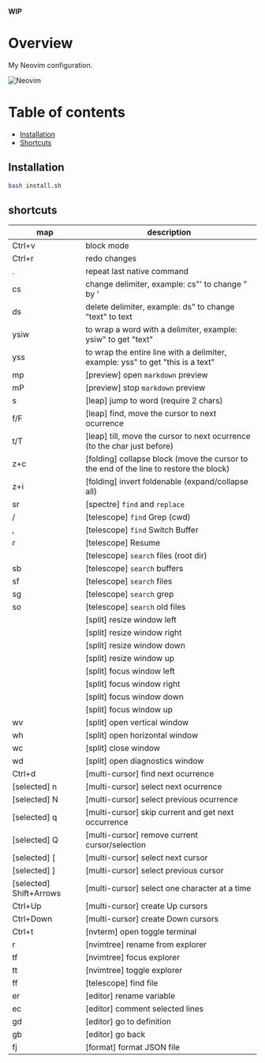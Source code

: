 **WIP**

# Overview

My Neovim configuration.

![Neovim](documentation/media/neovim.gif)

# Table of contents

- [Installation](#installation)
- [Shortcuts](#shortcuts)

## Installation

```bash
bash install.sh
```

## shortcuts

| map                     | description                                                                            |
|-------------------------|----------------------------------------------------------------------------------------|
| Ctrl+v                  | block mode                                                                             |
| Ctrl+r                  | redo changes                                                                           |
| .                       | repeat last native command                                                             |
| cs<char><new-char>      | change delimiter, example: cs"' to change " by '                                       |
| ds<char>                | delete delimiter, example: ds" to change "text" to text                                |
| ysiw<char>              | to wrap a word with a delimiter, example: ysiw" to get "text"                          |
| yss<char>               | to wrap the entire line with a delimiter, example: yss" to get "this is a text"        |
| <leader>mp              | [preview] open `markdown` preview                                                      |
| <leader>mP              | [preview] stop `markdown` preview                                                      |
| s                       | [leap] jump to word (require 2 chars)                                                  |
| f/F                     | [leap] find, move the cursor to next ocurrence                                         |
| t/T                     | [leap] till, move the cursor to next ocurrence (to the char just before)               |
| z+c                     | [folding] collapse block (move the cursor to the end of the line to restore the block) |
| z+i                     | [folding] invert foldenable (expand/collapse all)                                      |
| <leader>sr              | [spectre] `find` and `replace`                                                         |
| <leader>/               | [telescope] `find` Grep (cwd)                                                          |
| <leader>,               | [telescope] `find` Switch Buffer                                                       |
| <leader>r               | [telescope] Resume                                                                     |
| <leader><space>         | [telescope] `search` files (root dir)                                                  |
| <leader>sb              | [telescope] `search` buffers                                                           |
| <leader>sf              | [telescope] `search` files                                                             |
| <leader>sg              | [telescope] `search` grep                                                              |
| <leader>so              | [telescope] `search` old files                                                         |
| <C-A-S-Left>            | [split] resize window left                                                             |
| <C-A-S-Right>           | [split] resize window right                                                            |
| <C-A-S-Down>            | [split] resize window down                                                             |
| <C-A-S-Up>              | [split] resize window up                                                               |
| <C-S-Left>              | [split] focus window left                                                              |
| <C-S-Right>             | [split] focus window right                                                             |
| <C-S-Down>              | [split] focus window down                                                              |
| <C-S-Up>                | [split] focus window up                                                                |
| <leader>wv              | [split] open vertical window                                                           |
| <leader>wh              | [split] open horizontal window                                                         |
| <leader>wc              | [split] close window                                                                   |
| <leader>wd              | [split] open diagnostics window                                                        |
| Ctrl+d                  | [multi-cursor] find next ocurrence                                                     |
| [selected] n            | [multi-cursor] select next ocurrence                                                   |
| [selected] N            | [multi-cursor] select previous ocurrence                                               |
| [selected] q            | [multi-cursor] skip current and get next occurrence                                    |
| [selected] Q            | [multi-cursor] remove current cursor/selection                                         |
| [selected] [            | [multi-cursor] select next cursor                                                      |
| [selected] ]            | [multi-cursor] select previous cursor                                                  |
| [selected] Shift+Arrows | [multi-cursor] select one character at a time                                          |
| Ctrl+Up                 | [multi-cursor] create Up cursors                                                       |
| Ctrl+Down               | [multi-cursor] create Down cursors                                                     |
| Ctrl+t                  | [nvterm] open toggle terminal                                                          |
| r                       | [nvimtree] rename from explorer                                                        |
| <leader>tf              | [nvimtree] focus explorer                                                              |
| <leader>tt              | [nvimtree] toggle explorer                                                             |
| <leader>ff              | [telescope] find file                                                                  |
| <leader>er              | [editor] rename variable                                                               |
| <leader>ec              | [editor] comment selected lines                                                        |
| <leader>gd              | [editor] go to definition                                                              |
| <leader>gb              | [editor] go back                                                                       |
| <leader>fj              | [format] format JSON file                                                              |
